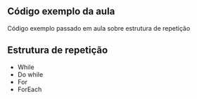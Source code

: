 ## Código exemplo da aula
Código exemplo passado em aula sobre estrutura de repetição

## Estrutura de repetição
- While
- Do while
- For
- ForEach

